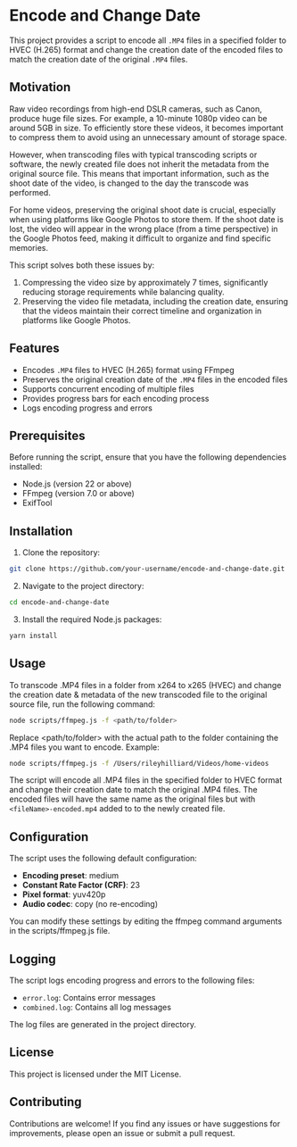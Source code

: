 # Encode and Change Date

This project provides a script to encode all `.MP4` files in a specified folder to HVEC (H.265) format and change the creation date of the encoded files to match the creation date of the original `.MP4` files.

## Motivation

Raw video recordings from high-end DSLR cameras, such as Canon, produce huge file sizes. For example, a 10-minute 1080p video can be around 5GB in size. To efficiently store these videos, it becomes important to compress them to avoid using an unnecessary amount of storage space.

However, when transcoding files with typical transcoding scripts or software, the newly created file does not inherit the metadata from the original source file. This means that important information, such as the shoot date of the video, is changed to the day the transcode was performed.

For home videos, preserving the original shoot date is crucial, especially when using platforms like Google Photos to store them. If the shoot date is lost, the video will appear in the wrong place (from a time perspective) in the Google Photos feed, making it difficult to organize and find specific memories.

This script solves both these issues by:

1. Compressing the video size by approximately 7 times, significantly reducing storage requirements while balancing quality.
2. Preserving the video file metadata, including the creation date, ensuring that the videos maintain their correct timeline and organization in platforms like Google Photos.

## Features

- Encodes `.MP4` files to HVEC (H.265) format using FFmpeg
- Preserves the original creation date of the `.MP4` files in the encoded files
- Supports concurrent encoding of multiple files
- Provides progress bars for each encoding process
- Logs encoding progress and errors

## Prerequisites

Before running the script, ensure that you have the following dependencies installed:

- Node.js (version 22 or above)
- FFmpeg (version 7.0 or above)
- ExifTool

## Installation

1. Clone the repository:

```bash
git clone https://github.com/your-username/encode-and-change-date.git
```

2. Navigate to the project directory:

```bash
cd encode-and-change-date
```

3. Install the required Node.js packages:

```bash
yarn install
```

## Usage

To transcode .MP4 files in a folder from x264 to x265 (HVEC) and change the creation date & metadata of the new transcoded file to the original source file, run the following command:

```bash
node scripts/ffmpeg.js -f <path/to/folder>
```

Replace <path/to/folder> with the actual path to the folder containing the .MP4 files you want to encode.
Example:

```bash
node scripts/ffmpeg.js -f /Users/rileyhilliard/Videos/home-videos
```

The script will encode all .MP4 files in the specified folder to HVEC format and change their creation date to match the original .MP4 files. The encoded files will have the same name as the original files but with `<fileName>-encoded.mp4` added to to the newly created file.

## Configuration

The script uses the following default configuration:

- **Encoding preset**: medium
- **Constant Rate Factor (CRF)**: 23
- **Pixel format**: yuv420p
- **Audio codec**: copy (no re-encoding)

You can modify these settings by editing the ffmpeg command arguments in the scripts/ffmpeg.js file.

## Logging

The script logs encoding progress and errors to the following files:

- `error.log`: Contains error messages
- `combined.log`: Contains all log messages

The log files are generated in the project directory.

## License

This project is licensed under the MIT License.

## Contributing

Contributions are welcome! If you find any issues or have suggestions for improvements, please open an issue or submit a pull request.
